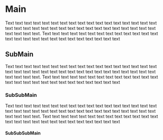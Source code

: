 # Main
Text text text text text text text text text text text text text text text text text text text text text text text text text text text text text text text text text text text text text text.
Text text text text text text text text text text text text text text text text text text text text text text text text text text
## SubMain
Text text text text text text text text text text text text text text text text text text text text text text text text text text text text text text text text text text text text text text.
Text text text text text text text text text text text text text text text text text text text text text text text text text text
### SubSubMain
Text text text text text text text text text text text text text text text text text text text text text text text text text text text text text text text text text text text text text text.
Text text text text text text text text text text text text text text text text text text text text text text text text text text
#### SubSubSubMain